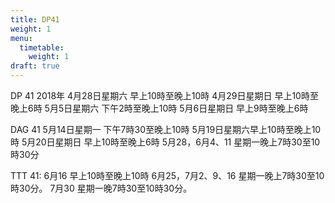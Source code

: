 ```yaml
---
title: DP41
weight: 1
menu:
  timetable:
    weight: 1
draft: true
---
```

DP 41 2018年
4月28日星期六 早上10時至晚上10時 
4月29日星期日 早上10時至晚上6時
5月5日星期六 下午2時至晚上10時
5月6日星期日 早上9時至晚上6時

DAG 41
5月14日星期一 下午7時30至晚上10時
5月19日星期六早上10時至晚上10時
5月20日星期日 早上10時至晚上6時
5月28，6月4、11 星期一晚上7時30至10時30分 

TTT 41:
6月16 早上10時至晚上10時
6月25，7月2、9、16 星期一晚上7時30至10時30分。
7月30 星期一晚7時30至10時30分。